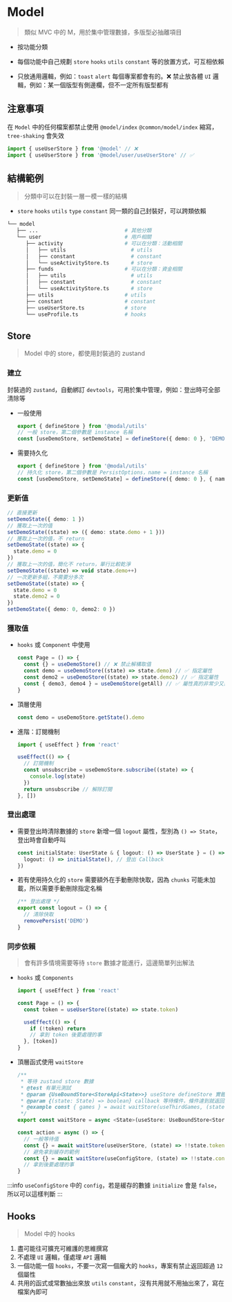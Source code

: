 # Model

> 類似 MVC 中的 M，用於集中管理數據，多版型必抽離項目

- 按功能分類

- 每個功能中自己規劃 `store` `hooks` `utils` `constant` 等的放置方式，可互相依賴

- 只放通用邏輯，例如：`toast` `alert` 每個專案都會有的。❌ 禁止放各體 `UI` 邏輯，例如：某一個版型有側邊欄，但不一定所有版型都有

## 注意事項

在 `Model` 中的任何檔案都禁止使用 `@model/index` `@common/model/index` 縮寫，`tree-shaking` 會失效

```ts
import { useUserStore } from '@model' // ❌
import { useUserStore } from '@model/user/useUserStore' // ✅
```

## 結構範例

> 分類中可以在封裝一層一模一樣的結構

- `store` `hooks` `utils` `type` `constant` 同一類的自己封裝好，可以跨類依賴

```sh
└── model
   ├── ...                            # 其他分類
   └── user                           # 用戶相關
      ├── activity                    # 可以在分類：活動相關
      │   ├── utils                     # utils
      │   ├── constant                  # constant
      │   └── useActivityStore.ts       # store
      ├── funds                       # 可以在分類：資金相關
      │   ├── utils                     # utils
      │   ├── constant                  # constant
      │   └── useActivityStore.ts       # store
      ├── utils                       # utils
      ├── constant                    # constant
      ├── useUserStore.ts             # store
      └── useProfile.ts               # hooks
```

## Store

> Model 中的 store，都使用封裝過的 zustand

### 建立

封裝過的 `zustand`，自動綁訂 `devtools`，可用於集中管理，例如：登出時可全部清除等

- 一般使用

  ```ts
  export { defineStore } from '@modal/utils'
  // 一般 store，第二個參數是 instance 名稱
  const [useDemoStore, setDemoState] = defineStore({ demo: 0 }, 'DEMO')
  ```

- 需要持久化

  ```ts
  export { defineStore } from '@modal/utils'
  // 持久化 store，第二個參數是 PersistOptions，name = instance 名稱
  const [useDemoStore, setDemoState] = defineStore({ demo: 0 }, { name: 'DEMO' })
  ```

### 更新值

```ts
// 直接更新
setDemoState({ demo: 1 })
// 獲取上一次的值
setDemoState((state) => ({ demo: state.demo + 1 }))
// 獲取上一次的值，不 return
setDemoState((state) => {
  state.demo = 0
})
// 獲取上一次的值，簡化不 return，單行比較乾淨
setDemoState((state) => void state.demo++)
// 一次更新多組，不需要分多次
setDemoState((state) => {
  state.demo = 0
  state.demo2 = 0
})
setDemoState({ demo: 0, demo2: 0 })
```

### 獲取值

- `hooks` 或 `Component` 中使用

  ```ts
  const Page = () => {
    const {} = useDemoStore() // ❌ 禁止解構取值
    const demo = useDemoStore((state) => state.demo) // ✅ 指定屬性
    const demo2 = useDemoStore((state) => state.demo2) // ✅ 指定屬性
    const { demo3, demo4 } = useDemoStore(getAll) // ✅ 屬性真的非常少又需要一次拿全部時，可以使用 getAll
  }
  ```

- 頂層使用

  ```ts
  const demo = useDemoStore.getState().demo
  ```

- 進階：訂閱機制

  ```ts
  import { useEffect } from 'react'

  useEffect(() => {
    // 訂閱機制
    const unsubscribe = useDemoStore.subscribe((state) => {
      console.log(state)
    })
    return unsubscribe // 解除訂閱
  }, [])
  ```

### 登出處理

- 需要登出時清除數據的 `store` 新增一個 `logout` 屬性，型別為 `() => State`，登出時會自動呼叫

  ```ts
  const initialState: UserState & { logout: () => UserState } = () => ({
    logout: () => initialState(), // 登出 Callback
  })
  ```

- 若有使用持久化的 `store` 需要額外在手動刪除快取，因為 `chunks` 可能未加載，所以需要手動刪除指定名稱

  ```ts title="/common/model/user/useUserStore.ts"
  /** 登出處理 */
  export const logout = () => {
    // 清除快取
    removePersist('DEMO')
  }
  ```

### 同步依賴

> 會有許多情境需要等待 `store` 數據才能進行，這邊簡單列出解法

- `hooks` 或 `Components`

  ```ts
  import { useEffect } from 'react'

  const Page = () => {
    const token = useUserStore((state) => state.token)

    useEffect(() => {
      if (!token) return
      // 拿到 token 後要處理的事
    }, [token])
  }
  ```

- 頂層函式使用 `waitStore`

  ```ts title="/common/model/utils.ts"
  /**
   * 等待 zustand store 數據
   * @test 有單元測試
   * @param {UseBoundStore<StoreApi<State>>} useStore defineStore 實體
   * @param {(state: State) => boolean} callback 等待條件，條件達到就返回所有 state 屬性
   * @example const { games } = await waitStore(useThirdGames, (state) => !!state?.games);
   */
  export const waitStore = async <State>(useStore: UseBoundStore<StoreApi<State>>, callback: (state: State) => boolean): Promise<State> => {...}
  ```

  ```ts
  const action = async () => {
    // 一般等待值
    const {} = await waitStore(useUserStore, (state) => !!state.token)
    // 避免拿到緩存的範例
    const {} = await waitStore(useConfigStore, (state) => !!state.config?.initialize)
    // 拿到後要處理的事
  }
  ```

:::info
`useConfigStore` 中的 `config`，若是緩存的數據 `initialize` 會是 `false`，所以可以這樣判斷
:::

## Hooks

> Model 中的 hooks

1. 盡可能往可擴充可維護的思維撰寫
2. 不處理 `UI` 邏輯，僅處理 `API` 邏輯
3. 一個功能一個 `hooks`，不要一次寫一個龐大的 `hooks`，專案有禁止返回超過 `12` 個屬性
4. 共用的函式或常數抽出來放 `utils` `constant`，沒有共用就不用抽出來了，寫在檔案內即可

